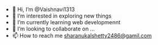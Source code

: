 - 👋 Hi, I’m @Vaishnavi1313
- 👀 I’m interested in exploring new things
- 🌱 I’m currently learning web developmennt
- 💞️ I’m looking to collaborate on ...
- 📫 How to reach me sharanukalshetty2486@gamil.com

<!---
Vaishnavi1313/Vaishnavi1313 is a ✨ special ✨ repository because its `README.md` (this file) appears on your GitHub profile.
You can click the Preview link to take a look at your changes.
--->
